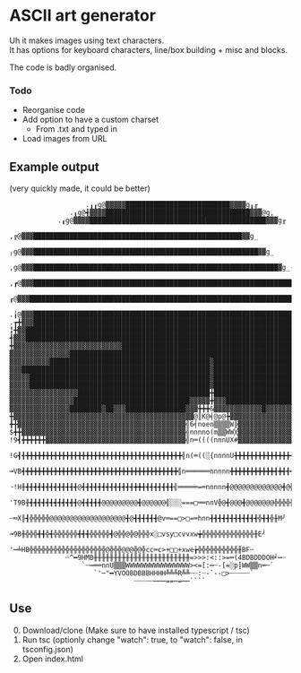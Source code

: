 # ASCII art generator
Uh it makes images using text characters.<br>
It has options for keyboard characters, line/box building + misc and blocks.

The code is badly organised.

### Todo
- Reorganise code
- Add option to have a custom charset
  - From .txt and typed in
- Load images from URL

## Example output 
(very quickly made, it could be better)

```
                   .╻╻g@▓▓▓▓▓██████████████████████████▓▓▓▓g╻╓_                 
               .╻g@╉▓▓▓▓████████████████████████████████████▓▓▓@g,              
            .╻g@▓▓▓▓████████████████████████████████████████████▓▓▓g╓           
          ,╔@▓▓▓████████████████████████████████████████████████████▓▓g_        
        ╷g@▓▓▓████████████████████████████████████████████████████████▓▓g_      
      ,g@▓▓▓█████████████████████████████████████████████████████████████▓g_-   
    ,┏@▓▓▓█████████████████████████████████████████████████████████████████▓g╓- 
   ┎@▓▓▓█████████████████████████████████████████████████████████████████████▓g-
 .╽@▓▓▓███████████████████████████████████████████████████████████████████████▓g
.┲╋▓▓▓█████████████████████████████████████████████████████████████████████████▓
╏╋▓▓████████████████████████████████████████████████████████████████████████████
╉▓▓▓████████████████████████████████████████████████████████████████████████████
╋▓▓▓▓▓▓▓▓▓▓▓▓▓▓▓▓▓▓▓▓▓▓▓▓▓▓▓████████████████████████████████████████████████████
▓▓▓▓▓▓▓▓▓▓▓▓▓▓▓█████████████████████████████████████████████████████████████████
▓▓▓▓▓▓▓▓▓▓████████████████████████████████████████▓█████████████████████████████
▓▓▓███████████████████████████████████████████████▓█████████████████████████████
▓▓▓▓▓█████████████████████████████████████████████▓█████████████████████████████
▓▓▓▓▓█████████████████████████████████████████████▓█████████████████████████████
▓▓▓▓▓▓▓▓▓▓▓▓▓▓▓▓▓█████████████████████████████████╋█████████████████████████████
▓▓▓▓▓▓▓▓▓▓▓▓▓▓▓▓█████████████████████████████▓▓▓▓▓╋▓▓▓█████████████████████████▓
▓▓▓▓▓▓▓▓▓▓▓▓▓▓▓████████▓██▓▓▓███████████████▓▓▓╋╋╋&▓▓▓▓▓▓▓▓▓▓▓▓█▓▓▓▓▓▓▓▓▓▓▓▓▓▓▓▓
╋▓▓▓▓▓▓▓▓▓▓▓▓▓▓▓▓▓▓▓▓▓▓▓▓▓▓▓▓▓▓▓▓▓▓▓▓▓▓▓▓▓▓▓▓▓@║K@╡@p@╊▓▓▓▓▓▓▓▓▓▓▓▓▓▓▓▓▓▓▓▓▓▓▓▓▓
╋╋▓▓▓▓▓▓▓▓▓▓▓▓▓▓▓▓▓▓▓▓▓▓▓▓▓▓▓▓▓▓▓▓▓▓▓▓▓▓▓▓▓▓╣6╡noen▒▒▒▒W╠▓▓▓▓▓▓▓▓▓▓▓▓▓▓▓▓▓▓▓▓▓▓▓
$╋╋▓▓▓▓▓▓▓▓▓▓▓▓▓▓▓▓▓▓▓▓▓▓▓▓▓▓▓▓▓▓▓▓▓▓▓▓▓▓▓▓▓╣nnnno(m▒▒WW╳▓▓▓▓▓▓▓▓▓▓▓▓▓▓▓▓▓▓▓▓▓▓▓
!9┫╋╋╋╋╋╋▓▓▓▓▓▓▓▓▓▓▓▓▓▓▓▓▓▓▓▓▓▓▓▓▓▓▓▓▓▓▓▓▓▓▓╣n═((((nnnUX#▓▓▓▓▓▓▓▓▓▓▓▓▓▓╋╋╋╋╋╋╋╋╋
 !G┫╉╋╋╋╋╋╋╋╋╋╋╋╋╋╋╋╋╋╋╋╋╋╋╋╋╋╋╋╋╋╋╋╋╋╋╋╋╋╋╋╣n(═((░{nnnnU╋╋╋╋╋╋╋╋╋╋╋╋╋╋╋╋╋╋╋╋╉╉╬
  ╼VB╉╋╋╋╋╋╋╋╋╋╋╋╋╋╋╋╋╋╋╋╋╋╋╋╋╋╋╋╋╋╋╋╋╋╋╋╋╋╋╣n══════nnnnn╋╋╋╋╋╋╋╋╋╋╋╉╋╉╉╉@╉@╉@╬E
   ╶!H╫╉╉╉╉╉╉╉╉╉╉╉╉╉@╉╉╉╉╉╉╉╉╉╉╉╉╉╋╋╉╉╉╉╉╉╉╉╣═════=═nnnnn╉@@@@@@@@@@@@@╉@╬╬╬╬╫╛ 
     'T9B╫╉╉╉╉╉╉╉╉╉╉╉╉@╉╉╉╉╉@@@@@@@@@╉@@@@@@╣░░░===□══nnV╬@╉@@@╉@@@@@@@╬╬╬╬╫E╴  
       ┄═X╟┫╬╬╬╬╬@@@@@@@@@@@@@@@@@@@╉@╉╉╉╉╉╉@v═==□>□=═hnn╉╉╉╉╉╉╉╉╉╉╉╉╬╉╉╬╫M╯    
          ╼9B╫╬╬╬╉╉╬╉╬╬╬╬╬╬╉╉╉╬╬╬╬╬╉@╬╬@╬@╬╬╬x░□vsy□cvvxw╈╬╬╬╬╬╬╬╬╬╬╬╬╬╫E╯      
           '┅╧HB╬╬╬╬╬╬╬╬╬╬╬╬╬╬╬╬╬╬╬@╬╬╬@@@╬@╬cc═c>+□□+xwe╆╬╬╬╬╬╬╬╬╬╬╫BF╌        
              ┄^━9HMB╫╫╫╫╫╫╫╫╫╫╫╫╫╫╫╫╫╫╫╫╫╫╫╫=>>>:<::>=═(4BDBDDDOH╛┅┈           
                  `┄┅══nnU▒▒▒WWWWWWWWWWWWWWWW><=[:┅┈-[=░p┋WW▒▒n═╌`              
                     `'─"━YVOOBDBBBHHHH╩╩╩R╩╩┈┈:┈-`--□>┄┈┄┄┈`                   
                               ┈┈┈┄┄┉┉┉==┉=┉┉````       
```

## Use
0. Download/clone (Make sure to have installed typescript / tsc)
1. Run tsc (optionly change "watch": true, to "watch": false, in tsconfig.json)
2. Open index.html 
